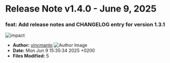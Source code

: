 # Release Note v1.4.0 - June 9, 2025


### feat: Add release notes and CHANGELOG entry for version 1.3.1

![impact](https://img.shields.io/badge/impact-medium-yellow?style=flat-square)
- **Author:** [vincmanto](https://github.com/vincmanto) ![Author Image](https://avatars.githubusercontent.com/vincmanto?size=40)
- **Date:** Mon Jun 9 15:35:34 2025 +0200
- **Files Modified:** 5
    
